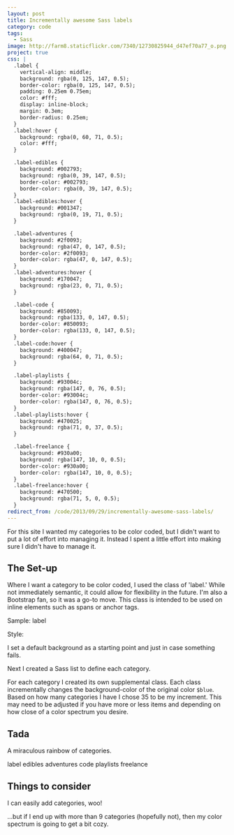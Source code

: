 ```yaml
---
layout: post
title: Incrementally awesome Sass labels
category: code
tags:
  - Sass
image: http://farm8.staticflickr.com/7340/12730825944_d47ef70a77_o.png
project: true
css: |
  .label {
    vertical-align: middle;
    background: rgba(0, 125, 147, 0.5);
    border-color: rgba(0, 125, 147, 0.5);
    padding: 0.25em 0.75em;
    color: #fff;
    display: inline-block;
    margin: 0.3em;
    border-radius: 0.25em;
  }
  .label:hover {
    background: rgba(0, 60, 71, 0.5);
    color: #fff;
  }

  .label-edibles {
    background: #002793;
    background: rgba(0, 39, 147, 0.5);
    border-color: #002793;
    border-color: rgba(0, 39, 147, 0.5);
  }
  .label-edibles:hover {
    background: #001347;
    background: rgba(0, 19, 71, 0.5);
  }

  .label-adventures {
    background: #2f0093;
    background: rgba(47, 0, 147, 0.5);
    border-color: #2f0093;
    border-color: rgba(47, 0, 147, 0.5);
  }
  .label-adventures:hover {
    background: #170047;
    background: rgba(23, 0, 71, 0.5);
  }

  .label-code {
    background: #850093;
    background: rgba(133, 0, 147, 0.5);
    border-color: #850093;
    border-color: rgba(133, 0, 147, 0.5);
  }
  .label-code:hover {
    background: #400047;
    background: rgba(64, 0, 71, 0.5);
  }

  .label-playlists {
    background: #93004c;
    background: rgba(147, 0, 76, 0.5);
    border-color: #93004c;
    border-color: rgba(147, 0, 76, 0.5);
  }
  .label-playlists:hover {
    background: #470025;
    background: rgba(71, 0, 37, 0.5);
  }

  .label-freelance {
    background: #930a00;
    background: rgba(147, 10, 0, 0.5);
    border-color: #930a00;
    border-color: rgba(147, 10, 0, 0.5);
  }
  .label-freelance:hover {
    background: #470500;
    background: rgba(71, 5, 0, 0.5);
  }
redirect_from: /code/2013/09/29/incrementally-awesome-sass-labels/
---
```



For this site I wanted my categories to be color coded, but I didn't want to put a lot of effort into managing it. Instead I spent a little effort into making sure I didn't have to manage it.

## The Set-up

Where I want a category to be color coded, I used the class of 'label.' While not immediately semantic, it could allow for flexibility in the future. I'm also a Bootstrap fan, so it was a go-to move. This class is intended to be used on inline elements such as spans or anchor tags.

Sample: <span class="label">label</span>

Style:

<script src="https://gist.github.com/katydecorah/6748647.js">&nbsp;</script>

I set a default background as a starting point and just in case something fails.

Next I created a Sass list to define each category.

<script src="https://gist.github.com/katydecorah/6748660.js">&nbsp;</script>

For each category I created its own supplemental class. Each class incrementally changes the background-color of the original color `$blue`. Based on how many categories I have I chose 35 to be my increment. This may need to be adjusted if you have more or less items and depending on how close of a color spectrum you desire.

<script src="https://gist.github.com/katydecorah/6748663.js">&nbsp;</script>

## Tada

A miraculous rainbow of categories.

<span class="label">label</span>
<span class="label label-edibles">edibles</span>
<span class="label label-adventures">adventures</span>
<span class="label label-code">code</span>
<span class="label label-playlists">playlists</span>
<span class="label label-freelance">freelance</span>

## Things to consider

I can easily add categories, woo!

...but if I end up with more than 9 categories (hopefully not), then my color spectrum is going to get a bit cozy.